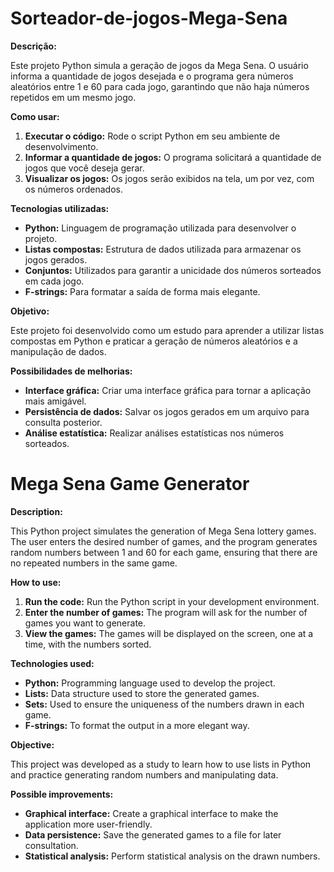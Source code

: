 # Sorteador-de-jogos-Mega-Sena

**Descrição:**

Este projeto Python simula a geração de jogos da Mega Sena. O usuário informa a quantidade de jogos desejada e o programa gera números aleatórios entre 1 e 60 para cada jogo, garantindo que não haja números repetidos em um mesmo jogo.

**Como usar:**

1. **Executar o código:** Rode o script Python em seu ambiente de desenvolvimento.
2. **Informar a quantidade de jogos:** O programa solicitará a quantidade de jogos que você deseja gerar.
3. **Visualizar os jogos:** Os jogos serão exibidos na tela, um por vez, com os números ordenados.

**Tecnologias utilizadas:**

* **Python:** Linguagem de programação utilizada para desenvolver o projeto.
* **Listas compostas:** Estrutura de dados utilizada para armazenar os jogos gerados.
* **Conjuntos:** Utilizados para garantir a unicidade dos números sorteados em cada jogo.
* **F-strings:** Para formatar a saída de forma mais elegante.

**Objetivo:**

Este projeto foi desenvolvido como um estudo para aprender a utilizar listas compostas em Python e praticar a geração de números aleatórios e a manipulação de dados.

**Possibilidades de melhorias:**

* **Interface gráfica:** Criar uma interface gráfica para tornar a aplicação mais amigável.
* **Persistência de dados:** Salvar os jogos gerados em um arquivo para consulta posterior.
* **Análise estatística:** Realizar análises estatísticas nos números sorteados.



# Mega Sena Game Generator

**Description:**

This Python project simulates the generation of Mega Sena lottery games. The user enters the desired number of games, and the program generates random numbers between 1 and 60 for each game, ensuring that there are no repeated numbers in the same game.

**How to use:**

1. **Run the code:** Run the Python script in your development environment.
2. **Enter the number of games:** The program will ask for the number of games you want to generate.
3. **View the games:** The games will be displayed on the screen, one at a time, with the numbers sorted.

**Technologies used:**

* **Python:** Programming language used to develop the project.
* **Lists:** Data structure used to store the generated games.
* **Sets:** Used to ensure the uniqueness of the numbers drawn in each game.
* **F-strings:** To format the output in a more elegant way.

**Objective:**

This project was developed as a study to learn how to use lists in Python and practice generating random numbers and manipulating data.

**Possible improvements:**

* **Graphical interface:** Create a graphical interface to make the application more user-friendly.
* **Data persistence:** Save the generated games to a file for later consultation.
* **Statistical analysis:** Perform statistical analysis on the drawn numbers.


